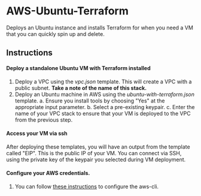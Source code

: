 # AWS-Ubuntu-Terraform
Deploys an Ubuntu instance and installs Terraform for when you need a VM that you can quickly spin up and delete.

## Instructions

#### Deploy a standalone Ubuntu VM with Terraform installed
1. Deploy a VPC using the <i>vpc.json</i> template. This will create a VPC with a public subnet. <b>Take a note of the name of this stack.</b> 
2. Deploy an Ubuntu machine in AWS using the <i>ubuntu-with-terraform.json</i> template. 
  a. Ensure you install tools by choosing "Yes" at the appropriate input parameter.
  b. Select a pre-existing keypair. 
  c. Enter the name of your VPC stack to ensure that your VM is deployed to the VPC from the previous step. 
  
#### Access your VM via ssh
After deploying these templates, you will have an output from the template called "EIP". This is the public IP of your VM. You can connect via SSH, using the private key of the keypair you selected during VM deployment.

#### Configure your AWS credentials.
1. You can follow [these instructions](https://docs.aws.amazon.com/cli/latest/userguide/cli-chap-configure.html#cli-quick-configuration) to configure the aws-cli. 
